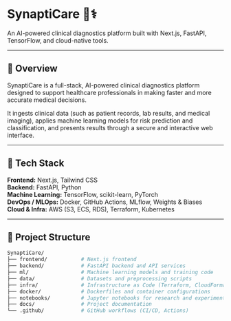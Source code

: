 # SynaptiCare 🧠⚕️

An AI-powered clinical diagnostics platform built with Next.js, FastAPI, TensorFlow, and cloud-native tools.

---

## 📘 Overview

SynaptiCare is a full-stack, AI-powered clinical diagnostics platform designed to support healthcare professionals in making faster and more accurate medical decisions.

It ingests clinical data (such as patient records, lab results, and medical imaging), applies machine learning models for risk prediction and classification, and presents results through a secure and interactive web interface.

---

## 🔧 Tech Stack

**Frontend:** Next.js, Tailwind CSS  
**Backend:** FastAPI, Python  
**Machine Learning:** TensorFlow, scikit-learn, PyTorch  
**DevOps / MLOps:** Docker, GitHub Actions, MLflow, Weights & Biases  
**Cloud & Infra:** AWS (S3, ECS, RDS), Terraform, Kubernetes

---

## 📁 Project Structure

```bash
SynaptiCare/
├── frontend/           # Next.js frontend
├── backend/            # FastAPI backend and API services
├── ml/                 # Machine learning models and training code
├── data/               # Datasets and preprocessing scripts
├── infra/              # Infrastructure as Code (Terraform, CloudFormation)
├── docker/             # Dockerfiles and container configurations
├── notebooks/          # Jupyter notebooks for research and experimentation
├── docs/               # Project documentation
└── .github/            # GitHub workflows (CI/CD, Actions)
```
